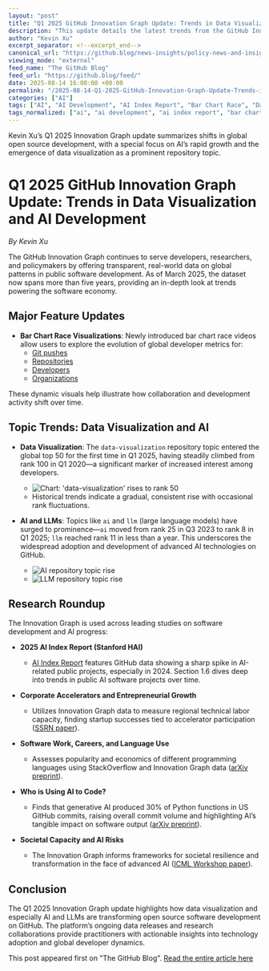 ```yaml
---
layout: "post"
title: "Q1 2025 GitHub Innovation Graph Update: Trends in Data Visualization and AI Development"
description: "This update details the latest trends from the GitHub Innovation Graph as of Q1 2025, highlighting the rise of data visualization, bar chart race visualizations for global developer metrics, and a roundup of key research leveraging GitHub and Innovation Graph data—particularly in AI and open source software development activity."
author: "Kevin Xu"
excerpt_separator: <!--excerpt_end-->
canonical_url: "https://github.blog/news-insights/policy-news-and-insights/q1-2025-innovation-graph-update-bar-chart-races-data-visualization-on-the-rise-and-key-research/"
viewing_mode: "external"
feed_name: "The GitHub Blog"
feed_url: "https://github.blog/feed/"
date: 2025-08-14 16:00:00 +00:00
permalink: "/2025-08-14-Q1-2025-GitHub-Innovation-Graph-Update-Trends-in-Data-Visualization-and-AI-Development.html"
categories: ["AI"]
tags: ["AI", "AI Development", "AI Index Report", "Bar Chart Race", "Data Visualization", "Generative AI", "GitHub Innovation Graph", "Global Tech Trends", "Innovation Graph", "LLM", "Machine Learning", "News", "News & Insights", "Open Source Analytics", "Policy", "Programming Languages", "Public Developer Data", "Python", "Repository Metrics", "Research Insights", "Software Trends"]
tags_normalized: ["ai", "ai development", "ai index report", "bar chart race", "data visualization", "generative ai", "github innovation graph", "global tech trends", "innovation graph", "llm", "machine learning", "news", "news and insights", "open source analytics", "policy", "programming languages", "public developer data", "python", "repository metrics", "research insights", "software trends"]
---
```


Kevin Xu’s Q1 2025 Innovation Graph update summarizes shifts in global open source development, with a special focus on AI’s rapid growth and the emergence of data visualization as a prominent repository topic.<!--excerpt_end-->

# Q1 2025 GitHub Innovation Graph Update: Trends in Data Visualization and AI Development

*By Kevin Xu*

The GitHub Innovation Graph continues to serve developers, researchers, and policymakers by offering transparent, real-world data on global patterns in public software development. As of March 2025, the dataset now spans more than five years, providing an in-depth look at trends powering the software economy.

## Major Feature Updates

- **Bar Chart Race Visualizations**: Newly introduced bar chart race videos allow users to explore the evolution of global developer metrics for:
  - [Git pushes](https://innovationgraph.github.com/global-metrics/git-pushes)
  - [Repositories](https://innovationgraph.github.com/global-metrics/repositories)
  - [Developers](https://innovationgraph.github.com/global-metrics/developers)
  - [Organizations](https://innovationgraph.github.com/global-metrics/organizations)

These dynamic visuals help illustrate how collaboration and development activity shift over time.

## Topic Trends: Data Visualization and AI

- **Data Visualization**: The `data-visualization` repository topic entered the global top 50 for the first time in Q1 2025, having steadily climbed from rank 100 in Q1 2020—a significant marker of increased interest among developers.
  - ![Chart: 'data-visualization' rises to rank 50](https://github.blog/wp-content/uploads/2025/08/data_visualization_topic.png?resize=1024%2C156)
  - Historical trends indicate a gradual, consistent rise with occasional rank fluctuations.

- **AI and LLMs**: Topics like `ai` and `llm` (large language models) have surged to prominence—`ai` moved from rank 25 in Q3 2023 to rank 8 in Q1 2025; `llm` reached rank 11 in less than a year. This underscores the widespread adoption and development of advanced AI technologies on GitHub.
  - ![AI repository topic rise](https://github.blog/wp-content/uploads/2025/08/ai_topic.png?resize=518%2C1024)
  - ![LLM repository topic rise](https://github.blog/wp-content/uploads/2025/08/llm_topic.png?resize=410%2C1024)

## Research Roundup

The Innovation Graph is used across leading studies on software development and AI progress:

- **2025 AI Index Report (Stanford HAI)**
  - [AI Index Report](https://hai.stanford.edu/ai-index/2025-ai-index-report) features GitHub data showing a sharp spike in AI-related public projects, especially in 2024. Section 1.6 dives deep into trends in public AI software projects over time.

- **Corporate Accelerators and Entrepreneurial Growth**
  - Utilizes Innovation Graph data to measure regional technical labor capacity, finding startup successes tied to accelerator participation ([SSRN paper](https://ssrn.com/abstract=5291626)).

- **Software Work, Careers, and Language Use**
  - Assesses popularity and economics of different programming languages using StackOverflow and Innovation Graph data ([arXiv preprint](https://arxiv.org/abs/2504.03581)).

- **Who is Using AI to Code?**
  - Finds that generative AI produced 30% of Python functions in US GitHub commits, raising overall commit volume and highlighting AI’s tangible impact on software output ([arXiv preprint](https://arxiv.org/abs/2506.08945)).

- **Societal Capacity and AI Risks**
  - The Innovation Graph informs frameworks for societal resilience and transformation in the face of advanced AI ([ICML Workshop paper](https://openreview.net/forum?id=8gn9NeL0Ai)).

## Conclusion

The Q1 2025 Innovation Graph update highlights how data visualization and especially AI and LLMs are transforming open source software development on GitHub. The platform’s ongoing data releases and research collaborations provide practitioners with actionable insights into technology adoption and global developer dynamics.

This post appeared first on "The GitHub Blog". [Read the entire article here](https://github.blog/news-insights/policy-news-and-insights/q1-2025-innovation-graph-update-bar-chart-races-data-visualization-on-the-rise-and-key-research/)
